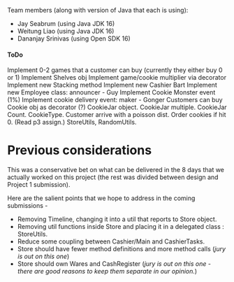 
Team members (along with version of Java that each is using):

- Jay Seabrum (using Java JDK 16)
- Weitung Liao (using Java JDK 16)
- Dananjay Srinivas (using Open SDK 16)


#### ToDo

Implement 0-2 games that a customer can buy (currently they either buy 0 or 1)
Implement Shelves obj
Implement game/cookie multiplier via decorator
Implement new Stacking method
Implement new Cashier Bart
Implement new Employee class: announcer - Guy
Implement Cookie Monster event (1%)
Implement cookie delivery event: maker - Gonger
Customers can buy 
Cookie obj as decorator (?)
CookieJar object. 
  CookieJar multiple.  CookieJar Count. CookieType.
Customer arrive with a poisson dist.
Order cookies if hit 0. (Read p3 assign.)
StoreUtils, RandomUtils.



# Previous considerations
This was a conservative bet on what can be delivered in the 8 days that we actually worked on this project (the rest was divided between design and Project 1 submission). 



Here are the salient points that we hope to address in the coming submissions - 

- Removing Timeline, changing it into a util that reports to Store object. 
- Removing util functions inside Store and placing it in a delegated class : StoreUtils.
- Reduce some coupling between Cashier/Main and CashierTasks.
- Store should have fewer method definitions and more method calls (*jury is out on this one*)
- Store should own Wares and CashRegister (*jury is out on this one* - *there are good reasons to keep them separate in our opinion.*)

